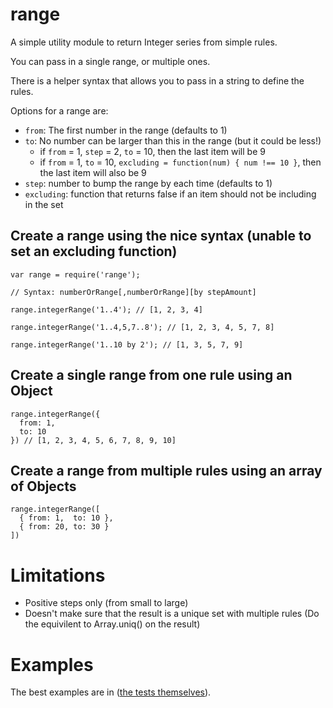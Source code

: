 range
=====

A simple utility module to return Integer series from simple rules.

You can pass in a single range, or multiple ones.

There is a helper syntax that allows you to pass in a string to define the rules.

Options for a range are:

- `from`: The first number in the range (defaults to 1)
- `to`: No number can be larger than this in the range (but it could be less!)
  - if `from` = 1, `step` = 2, `to` = 10, then the last item will be 9
  - if `from` = 1, `to` = 10, `excluding = function(num) { num !== 10 }`, then the last item will also be 9
- `step`: number to bump the range by each time (defaults to 1)
- `excluding`: function that returns false if an item should not be including in the set

## Create a range using the nice syntax (unable to set an excluding function)

    var range = require('range');

    // Syntax: numberOrRange[,numberOrRange][by stepAmount]

    range.integerRange('1..4'); // [1, 2, 3, 4]

    range.integerRange('1..4,5,7..8'); // [1, 2, 3, 4, 5, 7, 8]

    range.integerRange('1..10 by 2'); // [1, 3, 5, 7, 9]

## Create a single range from one rule using an Object


    range.integerRange({
      from: 1,
      to: 10
    }) // [1, 2, 3, 4, 5, 6, 7, 8, 9, 10]

## Create a range from multiple rules using an array of Objects

    range.integerRange([
      { from: 1,  to: 10 },
      { from: 20, to: 30 }
    ])

# Limitations

- Positive steps only (from small to large)
- Doesn't make sure that the result is a unique set with multiple rules (Do the equivilent to Array.uniq() on the result)

# Examples

The best examples are in ([the tests themselves](https://github.com/dalmaer/range/test/test.js)).

